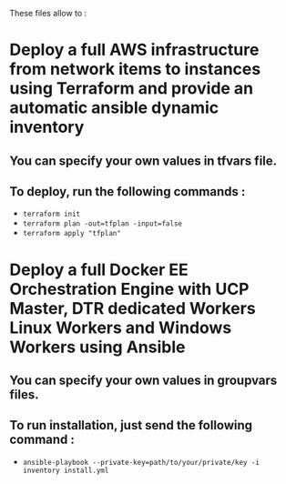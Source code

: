 These files allow to :

# Deploy a full AWS infrastructure from network items to instances using Terraform and provide an automatic ansible dynamic inventory

## You can specify your own values in tfvars file.
## To deploy, run the following commands :

- ```terraform init```
- ```terraform plan -out=tfplan -input=false```
- ```terraform apply "tfplan"```

# Deploy a full Docker EE Orchestration Engine with UCP Master, DTR dedicated Workers Linux Workers and Windows Workers using Ansible

## You can specify your own values in groupvars files.
## To run installation, just send the following command :

- ```ansible-playbook --private-key=path/to/your/private/key -i inventory install.yml```
